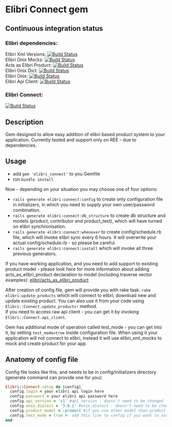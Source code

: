 # Elibri Connect gem #

## Continuous integration status ##
### Elibri dependencies:  ###
Elibri Xml Versions: [![Build Status](https://secure.travis-ci.org/elibri/elibri_xml_versions.png?branch=master)](http://travis-ci.org/elibri/elibri_xml_versions)  
Elibri Onix Mocks: [![Build Status](https://secure.travis-ci.org/elibri/elibri_onix_mocks.png?branch=master)](http://travis-ci.org/elibri/elibri_onix_mocks)  
Acts as Elibri Product: [![Build Status](https://secure.travis-ci.org/elibri/acts_as_elibri_product.png?branch=master)](http://travis-ci.org/elibri/acts_as_elibri_product)  
Elibri Onix Dict: [![Build Status](https://secure.travis-ci.org/elibri/elibri_onix_dict.png?branch=master)](http://travis-ci.org/elibri/elibri_onix_dict)  
Elibri Onix: [![Build Status](https://secure.travis-ci.org/elibri/elibri_onix.png?branch=master)](http://travis-ci.org/elibri/elibri_onix)  
Elibri Api Client: [![Build Status](https://secure.travis-ci.org/elibri/elibri_api_client.png?branch=master)](http://travis-ci.org/elibri/elibri_api_client)  


### Elibri Connect: ###
[![Build Status](https://secure.travis-ci.org/elibri/elibri_connect.png?branch=master)](http://travis-ci.org/elibri/elibri_connect)


## Description ##

Gem designed to allow easy addition of elibri based product system to your application.
Currently tested and support only on REE - due to dependencies.

## Usage ##

* add `gem 'elibri_connect'` to you Gemfile  
* run `bundle install`  

Now - depending on your situation you may choose one of four options:  

* `rails generate elibri:connect:config` to create only configuration file in initializers, in which you need to supply your own user/password combination.  
* `rails generate elibri:connect:db_structure` to create db structure and models (product, contributor and product_text), which will have turned on elibri synchronisation.  
* `rails generate elibri:connect:whenever` to create config/schedule.rb file, which will invoke elibri sync every 6 hours. It will overwrite your actual config/schedule.rb - so please be careful.  
* `rails generate elibri:connect:install` which will invoke all three previous generators.  

If you have working application, and you need to add support to existing product model - please look here for more information about adding acts_as_elibri_product declaration to model (including traverse vector examples): [elibri/acts_as_elibri_product](https://github.com/elibri/acts_as_elibri_product)

After creation of config file, gem will provide you with rake task: `rake elibri:update_products` which will connect to elibri, download new and update existing product. You can also use it from your code using `Elibri::Connect.update_products!` method.  
If you need to access raw api client - you can get it by invoking `Elibri::Connect.api_client`.  

Gem has additional mode of operation called test_mode - you can get into it, by setting `test_mode=true` inside configuration file. When using it your application will not connect to elibri, instead it will use elibri_xml_mocks to mock and create product for your app.

## Anatomy of config file ##

Config file looks like this, and needs to be in config/initializers directory (generate command can provide one for you):  

```ruby
Elibri::Connect.setup do |config|
  config.login = your elibri api login here
  config.password = your elibri api password here
  config.api_version = 'v1' #api_version - doesn't need to be changed
  config.onix_dialect = '3.0.1' #onix_dialect - doesn't need to be changed
  config.product_model = :product #if you use other model than product - you need to set different name here
  config.test_mode = true #- add this line to config if you want to avoid connecting to elibri and use mocked data
end
```